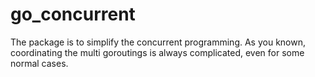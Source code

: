 # go_concurrent
The package is to simplify the concurrent programming. As you known, coordinating the multi goroutings is always complicated, even for some normal cases.

